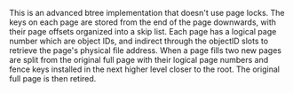 This is an advanced btree implementation that doesn't use page locks.  The keys on each page are stored from the end of the page downwards, with their page offsets organized into a skip list. Each page has a logical page number which are object IDs, and indirect through the objectID slots to retrieve the page's physical file address.  When a page fills two new pages are split from the original full page with their logical page numbers and fence keys installed in the next higher level closer to the root. The original full page is then retired.
